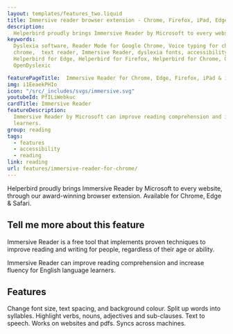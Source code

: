 ```yaml
---
layout: templates/features_two.liquid
title: Immersive reader browser extension - Chrome, Firefox, iPad, Edge, iPhone
description:
  Helperbird proudly brings Immersive Reader by Microsoft to every website, through our award-winning browser extension. Available for Chrome, Edge & Safari.
keywords:
  Dyslexia software, Reader Mode for Google Chrome, Voice typing for chrome, Text to speech for
  chrome,  text reader, Immersive Reader, dyslexia fonts, accessibility software, dyslexia software,
  Helperbird for Edge, Helperbird for Firefox, Helperbird for Chrome, Opendyslexic for Chrome,
  OpenDyslexic

featurePageTitle:  Immersive Reader for Chrome, Edge, Firefox, iPad & iPhone
img: i1EeaekPHIo
icon: "/src/_includes/svgs/immersive.svg"
youtubeId: PfILiWebkuc
cardTitle: Immersive Reader
featureDescription:
  Immersive Reader by Microsoft can improve reading comprehension and increase fluency for English language
  learners.
group: reading
tags: 
  - features
  - accessibility
  - reading
link: reading
url: features/immersive-reader-for-chrome/
---
```



Helperbird proudly brings Immersive Reader by Microsoft to every website, through our award-winning browser extension. Available for Chrome, Edge & Safari.



## Tell me more about this feature

Immersive Reader is a free tool that implements proven techniques to improve reading and writing for
people, regardless of their age or ability. 

        
Immersive Reader can improve reading comprehension and increase fluency for English language learners.





## Features

Change font size, text spacing, and background colour. 
Split up words into syllables. 
Highlight verbs, nouns, adjectives and sub-clauses.
Text to speech.
Works on websites and pdfs.
Syncs across machines.



















